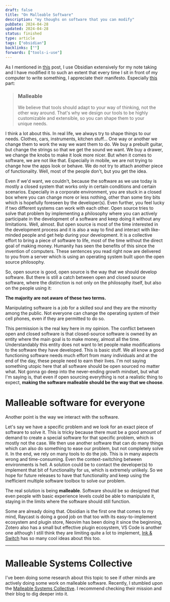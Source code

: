 ```yaml
---
draft: false
title: "On Malleable Software"
description: "my thoughs on software that you can modify"
pubDate: 2024-04-28
updated: 2024-04-28
status: finished
type: article
tags: ["obsidian"]
backlinks: [""]
forwards: ["tools-i-use"]
---
```


As I mentioned in [this](tools-i-use.md) post, I use Obsidian extensively for my note taking and I have modified it to such an extent that every time I sit in front of my computer to write something, I appreciate their manifesto. Especially [this](https://arc.net/l/quote/mzzapwic) part:

> ### Malleable
> We believe that tools should adapt to your way of thinking, not the other way around. That's why we design our tools to be highly customizable and extensible, so you can shape them to your unique needs.

I think a lot about this. In real life, we always try to shape things to our needs. Clothes, cars, instruments, kitchen stuff... One way or another we change them to work the way we want them to do. We buy a prebuilt guitar, but change the strings so that we get the sound we want. We buy a drawer, we change the knobs to make it look more nicer. But when it comes to software, we are not like that. Especially in mobile, we are not trying to change how the apps look or behave. We do not try to attach another piece of functionality. Well, most of the people don't, but you get the idea. 

Even if we'd want, we couldn't, because the software as we use today is mostly a closed system that works only in certain conditions and certain scenarios. Especially in a corporate environment, you are stuck in a closed box where you can change more or less nothing, other than some tiny bits which is hopefully foreseen by the developer(s). Even further, you feel lucky if two different systems can work with each other. Open source tries to solve that problem by implementing a philosophy where you can actively participate in the development of a software and keep doing it without any limitations. Well, almost. But open source is most of the time interested in the development process and it is also a way to find and interact with like-minded people and get help during your development. It is a collective effort to bring a piece of software to life, most of the time without the direct goal of making money. Humanity has seen the benefits of this since the invention of computers. These sentences you read right now are delivered to you from a server which is using an operating system built upon the open source philosophy.  

So, open source is good, open source is the way that we should develop software. But there is still a catch between open and closed source software, where the distinction is not only on the philosophy itself, but also on the people using it:

**The majority are not aware of these two terms.** 

Manipulating software is a job for a skilled soul and they are the minority among the public. Not everyone can change the operating system of their cell phones, even if they are permitted to do so. 

This permission is the real key here in my opinion. The conflict between open and closed software is that closed-source software is owned by an entity where the main goal is to make money, almost all the time. Understandably this entity does not want to let people make modifications to the software they have developed. This is basic stuff. We all know a good functioning software needs much effort from many individuals and at the end of the day, these people need to earn their lives. I'm not saying something utopic here that all software should be open sourced no matter what. Not gonna go deep into the never-ending growth mindset, but what I'm saying is, that even if open sourcing everything is not a realistic thing to expect, **making the software malleable should be the way that we choose**. 

# Malleable software for everyone

Another point is the way we interact with the software.

Let's say we have a specific problem and we look for an exact piece of software to solve it. This is tricky because there must be a good amount of demand to create a special software for that specific problem, which is mostly not the case. We then use another software that can do many things which can also do something to ease our problem, but not completely solve it. In the end, we rely on many tools to do the job. This is in many aspects wrong and time-consuming. Even the context-switching between environments is hell. A solution could be to contact the developer(s) to implement that bit of functionality for us, which is extremely unlikely. So we hope for future releases to have that functionality and keep using the inefficient multiple software toolbox to solve our problem.

The real solution is being **malleable**. Software should be so designed that even people with basic experience levels could be able to manipulate it, staying in the limits where the software should still function. 

Some are already doing that. Obsidian is the first one that comes to my mind, Raycast is doing a good job on that too with its easy-to-implement ecosystem and plugin store, Neovim has been doing it since the beginning, Zotero also has a small but effective plugin ecosystem, VS Code is another one although I still think they are limiting quite a lot to implement, [Ink & Switch](https://www.inkandswitch.com/) has so many cool ideas about this too. 

<hr>

# Malleable Systems Collective

I've been doing some research about this topic to see if other minds are actively doing some work on malleable software. Recently, I stumbled upon the [Malleable Systems Collective](https://malleable.systems/). I recommend checking their mission and their blog to dig deeper into it.

